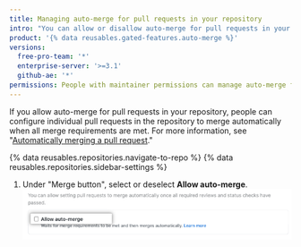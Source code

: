 ```yaml
---
title: Managing auto-merge for pull requests in your repository
intro: "You can allow or disallow auto-merge for pull requests in your repository."
product: '{% data reusables.gated-features.auto-merge %}'
versions:
  free-pro-team: '*'
  enterprise-server: '>=3.1'
  github-ae: '*'
permissions: People with maintainer permissions can manage auto-merge for pull requests in a repository.
---
```


If you allow auto-merge for pull requests in your repository, people can configure individual pull requests in the repository to merge automatically when all merge requirements are met. For more information, see "[Automatically merging a pull request](/github/collaborating-with-issues-and-pull-requests/automatically-merging-a-pull-request)."

{% data reusables.repositories.navigate-to-repo %}
{% data reusables.repositories.sidebar-settings %}
1. Under "Merge button", select or deselect **Allow auto-merge**.
  ![Checkbox to allow or disallow auto-merge](/assets/images/help/pull_requests/allow-auto-merge-checkbox.png)
